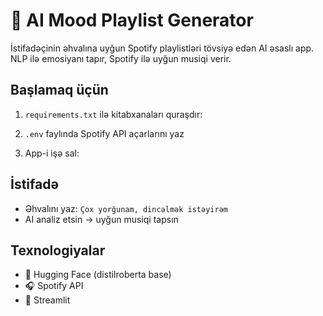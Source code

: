 # 🎵 AI Mood Playlist Generator

İstifadəçinin əhvalına uyğun Spotify playlistləri tövsiyə edən AI əsaslı app.  
NLP ilə emosiyanı tapır, Spotify ilə uyğun musiqi verir.

## Başlamaq üçün

1. `requirements.txt` ilə kitabxanaları quraşdır:

2. `.env` faylında Spotify API açarlarını yaz

3. App-i işə sal:

## İstifadə

- Əhvalını yaz: `Çox yorğunam, dincəlmək istəyirəm`
- AI analiz etsin → uyğun musiqi tapsın

## Texnologiyalar

- 🤗 Hugging Face (distilroberta base)
- 🎧 Spotify API
- 🚀 Streamlit
